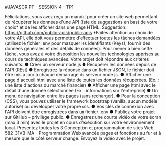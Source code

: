 #JAVASCRIPT - SESSION 4 - TP1

Félicitations, vous avez reçu un mandat pour créer un site web permettant de
récupérer les données d'une API (liste de suggestions en bas) de votre choix* et
de les afficher dans une page HTML.
Suggestion: https://github.com/public-apis/public-apis
*Faites attention au choix de votre API, elle doit vous permettre d'effectuer toutes
les tâches demandées (utilisez le fichier .env pour masquer les identifiants (Keys),
fournir des données générales et des détails de données).
Pour mener à bien cette tâche, vous avez à votre disposition les nouvelles
technologies apprises au cours de techniques avancées.
Votre projet doit répondre aux critères suivants.
● Créer un serveur node js
● Récupérer les données depuis de l'API (REst)
● Enregistrez la réponse dans un fichier JSON, le fichier doit être mis à jour
à chaque démarrage du serveur node js.
● Afficher une page d'accueil html avec une liste de toutes les données
récupérées. (Ex. : une liste d'actions du marché financier)
● Afficher une page html avec le détail d'une donnée sélectionnée (Ex. :
informations sur l'entreprise)
● Un menu de navigation entre les pages (sans recharger).
● Pour la conception (CSS), vous pouvez utiliser le framework bootstrap
(vanilla, aucun modèle autorisé) ou développer votre propre css.
● Vos clés de connexion avec l'API doivent être enregistrées dans un fichier
.env
● Publiez votre projet sur GitHub – privilège public.
● Enregistrez une courte vidéo de votre écran (max 3 min) avec le projet en
cours d'exécution sur votre environnement local. Présentez toutes les
3
Conception et programmation de sites Web
582-31VB-MA - Programmation Web avancée
pages et fonctions au fur et à mesure que le côté serveur change. Envoyez
la vidéo avec le projet.